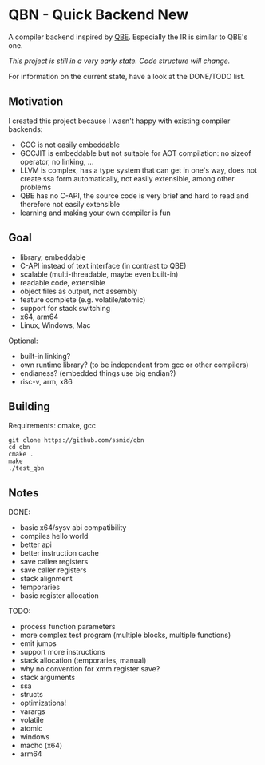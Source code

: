 
# QBN - Quick Backend New

A compiler backend inspired by [QBE](https://c9x.me/compile/). Especially the IR is similar
to QBE's one.

_This project is still in a very early state. Code structure will change._

For information on the current state, have a look at the DONE/TODO list.

## Motivation
I created this project because I wasn't happy with existing compiler backends:
- GCC is not easily embeddable
- GCCJIT is embeddable but not suitable for AOT compilation: no sizeof operator, no linking, ...
- LLVM is complex, has a type system that can get in one's way, does not create ssa form automatically, not easily
extensible, among other problems
- QBE has no C-API, the source code is very brief and hard to read and therefore not easily
extensible
- learning and making your own compiler is fun

## Goal
- library, embeddable
- C-API instead of text interface (in contrast to QBE)
- scalable (multi-threadable, maybe even built-in)
- readable code, extensible
- object files as output, not assembly
- feature complete (e.g. volatile/atomic)
- support for stack switching
- x64, arm64
- Linux, Windows, Mac

Optional:
- built-in linking?
- own runtime library? (to be independent from gcc or other compilers)
- endianess? (embedded things use big endian?)
- risc-v, arm, x86

## Building

Requirements: cmake, gcc

```
git clone https://github.com/ssmid/qbn
cd qbn
cmake .
make
./test_qbn
```

## Notes

DONE:
- basic x64/sysv abi compatibility
- compiles hello world
- better api
- better instruction cache
- save callee registers
- save caller registers
- stack alignment
- temporaries
- basic register allocation

TODO:
- process function parameters
- more complex test program (multiple blocks, multiple functions)
- emit jumps
- support more instructions
- stack allocation (temporaries, manual)
- why no convention for xmm register save?
- stack arguments
- ssa
- structs
- optimizations!
- varargs
- volatile
- atomic
- windows
- macho (x64)
- arm64
